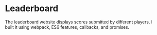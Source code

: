 # Leaderboard
The leaderboard website displays scores submitted by different players. I built it using webpack, ES6 features, callbacks, and promises.
